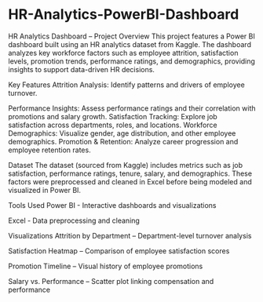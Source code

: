 # HR-Analytics-PowerBI-Dashboard

HR Analytics Dashboard – Project Overview
This project features a Power BI dashboard built using an HR analytics dataset from Kaggle. The dashboard analyzes key workforce factors such as employee attrition, satisfaction levels, promotion trends, performance ratings, and demographics, providing insights to support data-driven HR decisions.

Key Features
Attrition Analysis: Identify patterns and drivers of employee turnover.

Performance Insights: Assess performance ratings and their correlation with promotions and salary growth.
Satisfaction Tracking: Explore job satisfaction across departments, roles, and locations.
Workforce Demographics: Visualize gender, age distribution, and other employee demographics.
Promotion & Retention: Analyze career progression and employee retention rates.

Dataset
The dataset (sourced from Kaggle) includes metrics such as job satisfaction, performance ratings, tenure, salary, and demographics. These factors were preprocessed and cleaned in Excel before being modeled and visualized in Power BI.

Tools Used
Power BI - Interactive dashboards and visualizations

Excel - Data preprocessing and cleaning

Visualizations
Attrition by Department – Department-level turnover analysis

Satisfaction Heatmap – Comparison of employee satisfaction scores

Promotion Timeline – Visual history of employee promotions

Salary vs. Performance – Scatter plot linking compensation and performance



